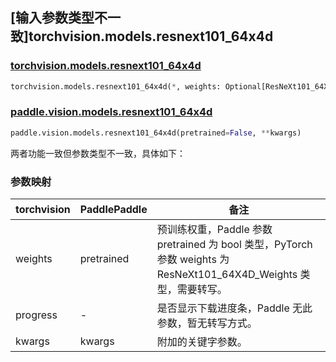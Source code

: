 ## [输入参数类型不一致]torchvision.models.resnext101_64x4d

### [torchvision.models.resnext101_64x4d](https://pytorch.org/vision/main/models/generated/torchvision.models.resnext101_64x4d.html)

```python
torchvision.models.resnext101_64x4d(*, weights: Optional[ResNeXt101_64X4D_Weights] = None, progress: bool = True, **kwargs: Any)
```

### [paddle.vision.models.resnext101_64x4d](https://www.paddlepaddle.org.cn/documentation/docs/zh/api/paddle/vision/models/resnext101_64x4d_cn.html)

```python
paddle.vision.models.resnext101_64x4d(pretrained=False, **kwargs)
```

两者功能一致但参数类型不一致，具体如下：

### 参数映射

| torchvision | PaddlePaddle | 备注 |
| ----------- | ------------ | ---- |
| weights     | pretrained   | 预训练权重，Paddle 参数 pretrained 为 bool 类型，PyTorch 参数 weights 为 ResNeXt101_64X4D_Weights 类型，需要转写。|
| progress    | -            | 是否显示下载进度条，Paddle 无此参数，暂无转写方式。|
| kwargs      | kwargs       | 附加的关键字参数。|
